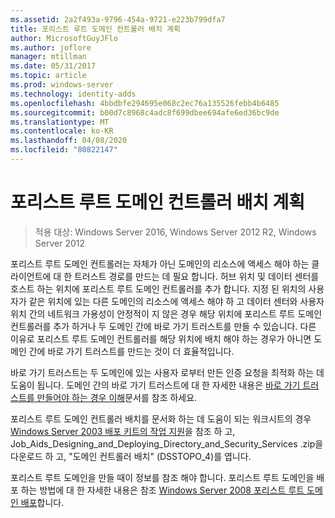 ```yaml
---
ms.assetid: 2a2f493a-9796-454a-9721-e223b799dfa7
title: 포리스트 루트 도메인 컨트롤러 배치 계획
author: MicrosoftGuyJFlo
ms.author: joflore
manager: mtillman
ms.date: 05/31/2017
ms.topic: article
ms.prod: windows-server
ms.technology: identity-adds
ms.openlocfilehash: 4bbdbfe294695e068c2ec76a135526febb4b6485
ms.sourcegitcommit: b00d7c8968c4adc8f699dbee694afe6ed36bc9de
ms.translationtype: MT
ms.contentlocale: ko-KR
ms.lasthandoff: 04/08/2020
ms.locfileid: "80822147"
---
```

# <a name="planning-forest-root-domain-controller-placement"></a>포리스트 루트 도메인 컨트롤러 배치 계획

>적용 대상: Windows Server 2016, Windows Server 2012 R2, Windows Server 2012

포리스트 루트 도메인 컨트롤러는 자체가 아닌 도메인의 리소스에 액세스 해야 하는 클라이언트에 대 한 트러스트 경로를 만드는 데 필요 합니다. 허브 위치 및 데이터 센터를 호스트 하는 위치에 포리스트 루트 도메인 컨트롤러를 추가 합니다. 지정 된 위치의 사용자가 같은 위치에 있는 다른 도메인의 리소스에 액세스 해야 하 고 데이터 센터와 사용자 위치 간의 네트워크 가용성이 안정적이 지 않은 경우 해당 위치에 포리스트 루트 도메인 컨트롤러를 추가 하거나 두 도메인 간에 바로 가기 트러스트를 만들 수 있습니다. 다른 이유로 포리스트 루트 도메인 컨트롤러를 해당 위치에 배치 해야 하는 경우가 아니면 도메인 간에 바로 가기 트러스트를 만드는 것이 더 효율적입니다.  
  
바로 가기 트러스트는 두 도메인에 있는 사용자 로부터 만든 인증 요청을 최적화 하는 데 도움이 됩니다. 도메인 간의 바로 가기 트러스트에 대 한 자세한 내용은 [바로 가기 트러스트를 만들어야 하는 경우 이해](https://go.microsoft.com/fwlink/?LinkId=107061)문서를 참조 하세요.  
  
포리스트 루트 도메인 컨트롤러 배치를 문서화 하는 데 도움이 되는 워크시트의 경우 [Windows Server 2003 배포 키트의 작업 지원](https://go.microsoft.com/fwlink/?LinkID=102558)을 참조 하 고, Job_Aids_Designing_and_Deploying_Directory_and_Security_Services .zip을 다운로드 하 고, "도메인 컨트롤러 배치" (DSSTOPO_4)를 엽니다.  
  
포리스트 루트 도메인을 만들 때이 정보를 참조 해야 합니다. 포리스트 루트 도메인을 배포 하는 방법에 대 한 자세한 내용은 참조 [Windows Server 2008 포리스트 루트 도메인 배포](https://technet.microsoft.com/library/cc731174.aspx)합니다.  
